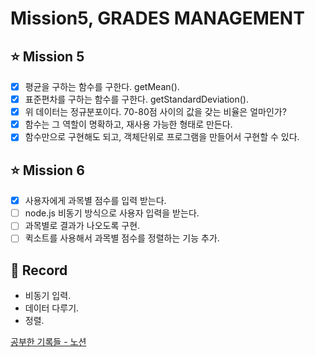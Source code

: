 # Mission5, GRADES MANAGEMENT

## ⭐️ Mission 5
- [x] 평균을 구하는 함수를 구한다. getMean(). 
- [x] 표준편차를 구하는 함수를 구한다. getStandardDeviation(). 
- [x] 위 데이터는 정규분포이다. 70-80점 사이의 값을 갖는 비율은 얼마인가?  
- [x] 함수는 그 역할이 명확하고, 재사용 가능한 형태로 만든다.  
- [x] 함수만으로 구현해도 되고, 객체단위로 프로그램을 만들어서 구현할 수 있다. 

## ⭐️ Mission 6
- [x] 사용자에게 과목별 점수를 입력 받는다.  
- [ ] node.js 비동기 방식으로 사용자 입력을 받는다.  
- [ ] 과목별로 결과가 나오도록 구현. 
- [ ] 퀵소트를 사용해서 과목별 점수를 정렬하는 기능 추가. 

## 📝 Record

- 비동기 입력. 
- 데이터 다루기. 
- 정렬. 

[공부한 기록들 - 노션](https://otterpjoe.notion.site/MISSION5-GRADES-da441d82f22046649a63e8c9ce0aff88)
